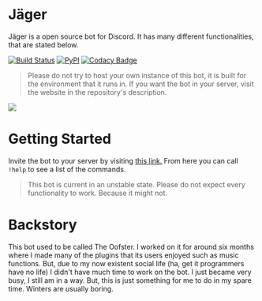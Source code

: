 # Jäger
Jäger is a open source bot for Discord. It has many different functionalities, that are stated below.

[![Build Status](https://travis-ci.org/Euab/jager.svg?branch=master)](https://travis-ci.org/Euab/jager) [![PyPI](https://img.shields.io/badge/Python-3.6.3-green.svg)](https://www.python.org/downloads/) [![Codacy Badge](https://api.codacy.com/project/badge/Grade/fa73126c883d4b769c68b403aa0acb7d)](https://www.codacy.com/app/Euab/jager?utm_source=github.com&amp;utm_medium=referral&amp;utm_content=Euab/jager&amp;utm_campaign=Badge_Grade)

> Please do not try to host your own instance of this bot, it is built for the environment that it runs in. If you want the bot in your server, visit the website in the repository's description.

![](https://media.giphy.com/media/xjVHHIMqzSniA66vIb/giphy.gif)

# Getting Started
Invite the bot to your server by visiting [this link.](https://discordapp.com/oauth2/authorize?&client_id=493534734413201408&scope=bot&permissions=8)
From here you can call `!help` to see a list of the commands.

> This bot is current in an unstable state. Please do not expect every
functionality to work. Because it might not.

# Backstory
This bot used to be called The Oofster. I worked on it for around six months
where I made many of the plugins that its users enjoyed such as music functions.
But, due to my now existent social life (ha, get it programmers have no life)
I didn't have much time to work on the bot. I just became very busy, I still am
in a way. But, this is just something for me to do in my spare time. Winters are
usually boring.
